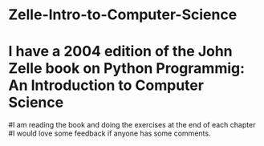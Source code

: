 ﻿# Zelle-Intro-to-Computer-Science
# I have a 2004 edition of the John Zelle book on Python Programmig: An Introduction to Computer Science
#I am reading the book and doing the exercises at the end of each chapter
#I would love some feedback if anyone has some comments.
